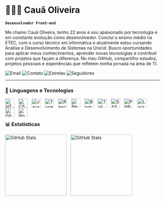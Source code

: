 # 👨🏻‍💻 Cauã Oliveira

**`Desenvolvedor Front-end`**

Me chamo Cauã Oliveira, tenho 22 anos e sou apaixonado por tecnologia e em constante evolução como desenvolvedor. Concluí o ensino médio na ETEC, com o curso técnico em informática e atualmente estou cursando Análise e Desenvolvimento de Sistemas na Unicid. Busco oportunidades para aplicar meus conhecimentos, aprender novas tecnologias e contribuir com projetos que façam a diferença. No meu GitHub, compartilho estudos, projetos pessoais e experiências que refletem minha jornada na área de TI.

<p align="left">
    <a href="mailto:eocauas@hotmail.com" style="text-decoration: none">
        <img alt="Email" title="Email"src="https://custom-icon-badges.demolab.com/badge/-E05D44.svg?logo=mail&label=EMAIL&style=for-the-badge&labelColor=CE4630"/></a>
    <a href="https://wa.link/6wouvc" style="text-decoration: none">
        <img alt="Contato" title="Contato" src="https://custom-icon-badges.demolab.com/badge/-E1AD0E.svg?logo=phone&label=CONTATO&style=for-the-badge&logoColor=white&labelColor=C79600"/></a> 
    <a href="https://github.com/imcauas?tab=repositories&sort=stargazers" style="text-decoration: none">
        <img alt="Estrelas" title="Estrelas GitHub" src="https://custom-icon-badges.demolab.com/github/stars/imcauas?color=55960c&style=for-the-badge&labelColor=488207&logo=star&label=estrelas"/></a>
    <a href="https://github.com/imcauas?tab=followers" style="text-decoration: none">
        <img alt="Seguidores" title="Me siga no GitHub" src="https://custom-icon-badges.demolab.com/github/followers/imcauas?color=236ad3&labelColor=1155ba&style=for-the-badge&logo=github&label=Seguidores&logoColor=white"/></a>
</p>

---

### 🤖 Linguagens e Tecnologias

<img 
    align="left" 
    alt="HTML"
    title="HTML" 
    width="30px" 
    style="padding-right: 10px;" 
    src="https://cdn.jsdelivr.net/gh/devicons/devicon@latest/icons/html5/html5-original.svg" 
/>
<img 
    align="left" 
    alt="CSS" 
    title="CSS"
    width="30px" 
    style="padding-right: 10px;" 
    src="https://cdn.jsdelivr.net/gh/devicons/devicon@latest/icons/css3/css3-original.svg" 
/>
<img 
    align="left" 
    alt="JavaScript" 
    title="JavaScript"
    width="30px" 
    style="padding-right: 10px;" 
    src="https://cdn.jsdelivr.net/gh/devicons/devicon@latest/icons/javascript/javascript-original.svg" 
/>
<img 
    align="left" 
    alt="TypeScript"
    title="TypeScript" 
    width="30px" 
    style="padding-right: 10px;" 
    src="https://cdn.jsdelivr.net/gh/devicons/devicon@latest/icons/typescript/typescript-original.svg" 
/>
<img 
    align="left" 
    alt="React"
    title="React" 
    width="30px" 
    style="padding-right: 10px;" 
    src="https://cdn.jsdelivr.net/gh/devicons/devicon@latest/icons/react/react-original.svg" 
/>
<img 
    align="left" 
    alt="Next.js" 
    title="Next.js"
    width="30px" 
    style="padding-right: 10px;" 
    src="https://cdn.jsdelivr.net/gh/devicons/devicon@latest/icons/nextjs/nextjs-original.svg" 
/>
<img 
    align="left" 
    alt="Bootstrap"
    title="Bootstrap" 
    width="30px" 
    style="padding-right: 10px;" 
    src="https://cdn.jsdelivr.net/gh/devicons/devicon@latest/icons/bootstrap/bootstrap-original.svg" 
/>
<img 
    align="left" 
    alt="Tailwind" 
    title="Tailwind"
    width="30px" 
    style="padding-right: 10px;" 
    src="https://cdn.jsdelivr.net/gh/devicons/devicon@latest/icons/tailwindcss/tailwindcss-original.svg" 
/>
<img 
    align="left" 
    alt="SASS" 
    title="SASS"
    width="30px" 
    style="padding-right: 10px;" 
    src="https://cdn.jsdelivr.net/gh/devicons/devicon@latest/icons/sass/sass-original.svg" 
/>
<img 
    align="left" 
    alt="PHP" 
    title="PHP"
    width="30px" 
    style="padding-right: 10px;" 
    src="https://cdn.jsdelivr.net/gh/devicons/devicon@latest/icons/php/php-original.svg" 
/>
<img 
    align="left" 
    alt="Laravel" 
    title="Laravel"
    width="30px" 
    style="padding-right: 10px;" 
    src="https://cdn.jsdelivr.net/gh/devicons/devicon@latest/icons/laravel/laravel-original.svg" 
/>
<img 
    align="left" 
    alt="Git" 
    title="Git"
    width="30px" 
    style="padding-right: 10px;" 
    src="https://cdn.jsdelivr.net/gh/devicons/devicon@latest/icons/git/git-original.svg" 
/>

<img 
    align="left" 
    alt="Node" 
    title="Node"
    width="30px" 
    style="padding-right: 10px;" 
    src="https://cdn.jsdelivr.net/gh/devicons/devicon@latest/icons/nodejs/nodejs-original.svg"
/>

<br/>
<br/>

#

### 📊 Estatísticas

<p>
  <img 
    align="left" 
    alt="GitHub Stats" 
    height="200" 
    style="padding-right: 10px;" 
    src="https://github-readme-stats.vercel.app/api?username=imcauas&show_icons=true&theme=tokyonight&include_all_commits=true&locale=pt-br" 
  />

<img 
      align="left" 
      alt="GitHub Stats" 
      height="200" 
      src="https://github-readme-stats.vercel.app/api/top-langs/?username=imcauas&layout=compact&theme=tokyonight&custom_title=Tecnologias&langs_count=9"
  />

</p>
